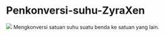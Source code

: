 # Penkonversi-suhu-ZyraXen
<img src="https://img.shields.io/badge/Python-FFD43B?style=for-the-badge&logo=python&logoColor=darkgreen"/>
Mengkonversi satuan suhu suatu benda ke satuan yang lain. 
